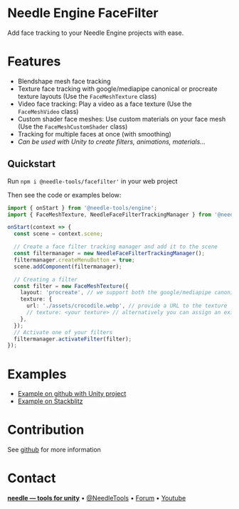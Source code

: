 # Needle Engine FaceFilter

Add face tracking to your Needle Engine projects with ease.


# Features
- Blendshape mesh face tracking
- Texture face tracking with google/mediapipe canonical or procreate texture layouts (Use the `FaceMeshTexture` class)
- Video face tracking: Play a video as a face texture (Use the `FaceMeshVideo` class)
- Custom shader face meshes: Use custom materials on your face mesh (Use the `FaceMeshCustomShader` class)
- Tracking for multiple faces at once (with smoothing)
- *Can be used with Unity to create filters, animations, materials...*


## Quickstart

Run `npm i @needle-tools/facefilter'` in your web project   

Then see the code or examples below:

```ts
import { onStart } from '@needle-tools/engine';
import { FaceMeshTexture, NeedleFaceFilterTrackingManager } from '@needle-tools/facefilter';

onStart(context => {
  const scene = context.scene;

  // Create a face filter tracking manager and add it to the scene
  const filtermanager = new NeedleFaceFilterTrackingManager();
  filtermanager.createMenuButton = true;
  scene.addComponent(filtermanager);

  // Creating a filter
  const filter = new FaceMeshTexture({
    layout: 'procreate', // we support both the google/mediapipe canonical layout and procreate/arkit layouts
    texture: {
      url: './assets/crocodile.webp', // provide a URL to the texture
      // texture: <your texture> // alternatively you can assign an existing texture directly
    },
  });
  // Activate one of your filters
  filtermanager.activateFilter(filter);
});

```

# Examples
- [Example on github with Unity project](https://github.com/needle-engine/facefilter)
- [Example on Stackblitz](https://stackblitz.com/edit/needle-engine-facefilter)


# Contribution
See [github](https://github.com/needle-engine/facefilter) for more information


# Contact

<b>[needle — tools for unity](https://needle.tools)</b> •
[@NeedleTools](https://twitter.com/NeedleTools) •
[Forum](https://forum.needle.tools) •
[Youtube](https://www.youtube.com/@needle-tools)
